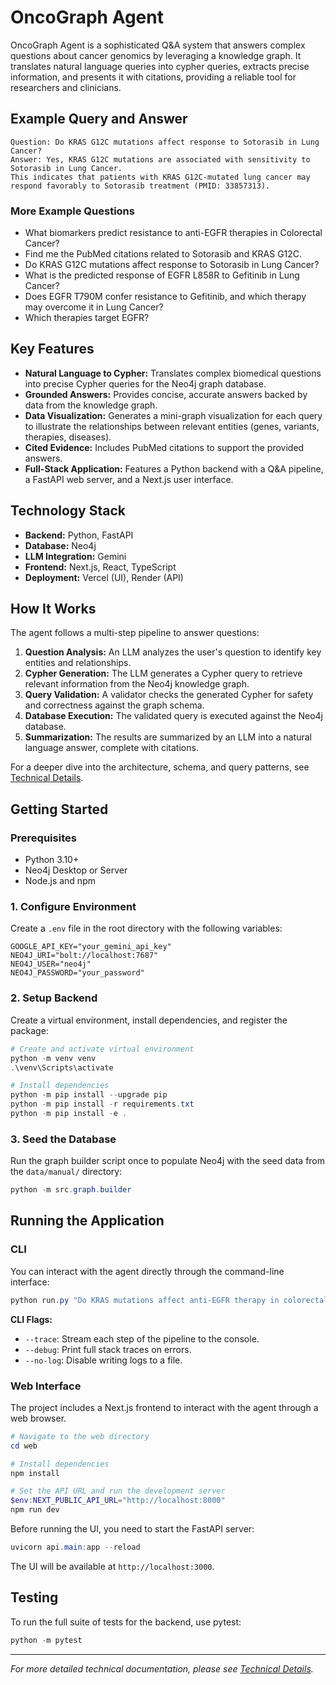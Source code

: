 # OncoGraph Agent

OncoGraph Agent is a sophisticated Q&A system that answers complex questions about cancer genomics by leveraging a knowledge graph. It translates natural language queries into cypher queries, extracts precise information, and presents it with citations, providing a reliable tool for researchers and clinicians.

## Example Query and Answer
```
Question: Do KRAS G12C mutations affect response to Sotorasib in Lung Cancer?
Answer: Yes, KRAS G12C mutations are associated with sensitivity to Sotorasib in Lung Cancer. 
This indicates that patients with KRAS G12C-mutated lung cancer may respond favorably to Sotorasib treatment (PMID: 33857313).
```

### More Example Questions

- What biomarkers predict resistance to anti-EGFR therapies in Colorectal Cancer?
- Find me the PubMed citations related to Sotorasib and KRAS G12C.
- Do KRAS G12C mutations affect response to Sotorasib in Lung Cancer?
- What is the predicted response of EGFR L858R to Gefitinib in Lung Cancer?
- Does EGFR T790M confer resistance to Gefitinib, and which therapy may overcome it in Lung Cancer?
- Which therapies target EGFR?

## Key Features

- **Natural Language to Cypher:** Translates complex biomedical questions into precise Cypher queries for the Neo4j graph database.
- **Grounded Answers:** Provides concise, accurate answers backed by data from the knowledge graph.
- **Data Visualization:** Generates a mini-graph visualization for each query to illustrate the relationships between relevant entities (genes, variants, therapies, diseases).
- **Cited Evidence:** Includes PubMed citations to support the provided answers.
- **Full-Stack Application:** Features a Python backend with a Q&A pipeline, a FastAPI web server, and a Next.js user interface.

## Technology Stack

- **Backend:** Python, FastAPI
- **Database:** Neo4j
- **LLM Integration:** Gemini
- **Frontend:** Next.js, React, TypeScript
- **Deployment:** Vercel (UI), Render (API)

## How It Works

The agent follows a multi-step pipeline to answer questions:

1.  **Question Analysis:** An LLM analyzes the user's question to identify key entities and relationships.
2.  **Cypher Generation:** The LLM generates a Cypher query to retrieve relevant information from the Neo4j knowledge graph.
3.  **Query Validation:** A validator checks the generated Cypher for safety and correctness against the graph schema.
4.  **Database Execution:** The validated query is executed against the Neo4j database.
5.  **Summarization:** The results are summarized by an LLM into a natural language answer, complete with citations.

For a deeper dive into the architecture, schema, and query patterns, see [Technical Details](./docs/TECHNICAL_DETAILS.md).

## Getting Started

### Prerequisites

- Python 3.10+
- Neo4j Desktop or Server
- Node.js and npm

### 1. Configure Environment

Create a `.env` file in the root directory with the following variables:

```
GOOGLE_API_KEY="your_gemini_api_key"
NEO4J_URI="bolt://localhost:7687"
NEO4J_USER="neo4j"
NEO4J_PASSWORD="your_password"
```

### 2. Setup Backend

Create a virtual environment, install dependencies, and register the package:

```powershell
# Create and activate virtual environment
python -m venv venv
.\venv\Scripts\activate

# Install dependencies
python -m pip install --upgrade pip
python -m pip install -r requirements.txt
python -m pip install -e .
```

### 3. Seed the Database

Run the graph builder script once to populate Neo4j with the seed data from the `data/manual/` directory:

```powershell
python -m src.graph.builder
```

## Running the Application

### CLI

You can interact with the agent directly through the command-line interface:

```powershell
python run.py "Do KRAS mutations affect anti-EGFR therapy in colorectal cancer?"
```

**CLI Flags:**
- `--trace`: Stream each step of the pipeline to the console.
- `--debug`: Print full stack traces on errors.
- `--no-log`: Disable writing logs to a file.

### Web Interface

The project includes a Next.js frontend to interact with the agent through a web browser.

```powershell
# Navigate to the web directory
cd web

# Install dependencies
npm install

# Set the API URL and run the development server
$env:NEXT_PUBLIC_API_URL="http://localhost:8000"
npm run dev
```
Before running the UI, you need to start the FastAPI server:
```powershell
uvicorn api.main:app --reload
```
The UI will be available at `http://localhost:3000`.

## Testing

To run the full suite of tests for the backend, use pytest:

```powershell
python -m pytest
```

---

*For more detailed technical documentation, please see [Technical Details](./docs/TECHNICAL_DETAILS.md).*